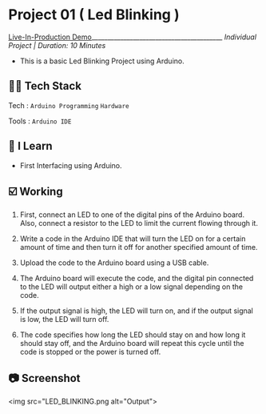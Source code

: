 # Project 01 ( Led Blinking )
[Live-In-Production Demo](https://wokwi.com/projects/363461862718731265)_________________________________________ _Individual Project | Duration: 10 Minutes_ <br>
- This is a basic Led Blinking Project using Arduino.

## 👨‍💻 Tech Stack
Tech : `Arduino Programming` `Hardware` <br>

Tools : `Arduino IDE`

## 📝 I Learn
- First Interfacing using Arduino.

## ☑️ Working
1. First, connect an LED to one of the digital pins of the Arduino board. Also, connect a resistor to the LED to limit the current flowing through it.

2. Write a code in the Arduino IDE that will turn the LED on for a certain amount of time and then turn it off for another specified amount of time.

3. Upload the code to the Arduino board using a USB cable.

4. The Arduino board will execute the code, and the digital pin connected to the LED will output either a high or a low signal depending on the code.

5. If the output signal is high, the LED will turn on, and if the output signal is low, the LED will turn off.

6. The code specifies how long the LED should stay on and how long it should stay off, and the Arduino board will repeat this cycle until the code is stopped or the      power is turned off.


## 📷 Screenshot

<img src="LED_BLINKING.png alt="Output">


